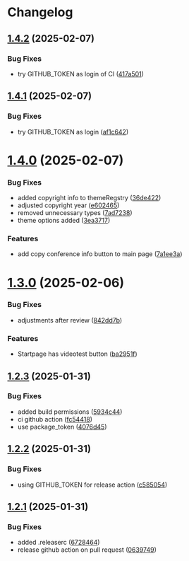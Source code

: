 # Changelog

## [1.4.2](https://github.com/nordeck/ovc-frontend/compare/v1.4.1...v1.4.2) (2025-02-07)


### Bug Fixes

* try GITHUB_TOKEN as login of CI ([417a501](https://github.com/nordeck/ovc-frontend/commit/417a5015e7362eb2b6ceb6a1f0135d1173bfcc2e))

## [1.4.1](https://github.com/nordeck/ovc-frontend/compare/v1.4.0...v1.4.1) (2025-02-07)


### Bug Fixes

* try GITHUB_TOKEN as login ([af1c642](https://github.com/nordeck/ovc-frontend/commit/af1c6422f7cbdaf639465a59ebdd6e84cceaeeb9))

# [1.4.0](https://github.com/nordeck/ovc-frontend/compare/v1.3.0...v1.4.0) (2025-02-07)


### Bug Fixes

* added copyright info to themeRegstry ([36de422](https://github.com/nordeck/ovc-frontend/commit/36de4222606d66eb7af2fe52d22fdc360bb42e02))
* adjusted copyright year ([e602465](https://github.com/nordeck/ovc-frontend/commit/e60246545114abc3c88b50b9b02cc8f8ed0dd511))
* removed unnecessary types ([7ad7238](https://github.com/nordeck/ovc-frontend/commit/7ad72380b7e2e933e881715d05f0020b4dc63ab1))
* theme options added ([3ea3717](https://github.com/nordeck/ovc-frontend/commit/3ea3717c3e7f10fc4b593d173817c393ab9f8527))


### Features

* add copy conference info button to main page ([7a1ee3a](https://github.com/nordeck/ovc-frontend/commit/7a1ee3a3a855e9ce453804b3a0ca33512257dfe1))

# [1.3.0](https://github.com/nordeck/ovc-frontend/compare/v1.2.3...v1.3.0) (2025-02-06)


### Bug Fixes

* adjustments after review ([842dd7b](https://github.com/nordeck/ovc-frontend/commit/842dd7b40565aaaf83c441e8ad94896d48a49588))


### Features

* Startpage has videotest button ([ba2951f](https://github.com/nordeck/ovc-frontend/commit/ba2951faff75160ffb55afdca208ac756db41047))

## [1.2.3](https://github.com/nordeck/ovc-frontend/compare/v1.2.2...v1.2.3) (2025-01-31)


### Bug Fixes

* added  build permissions ([5934c44](https://github.com/nordeck/ovc-frontend/commit/5934c44776750034d00584632d9aec74aebd1b41))
* ci github action ([fc54418](https://github.com/nordeck/ovc-frontend/commit/fc544185721d2ab4dc0be661489c283ac32c3ed6))
* use package_token ([4076d45](https://github.com/nordeck/ovc-frontend/commit/4076d45d9de706ef9866fb5f411fdf4c07e58d09))

## [1.2.2](https://github.com/nordeck/ovc-frontend/compare/v1.2.1...v1.2.2) (2025-01-31)


### Bug Fixes

* using GITHUB_TOKEN for release action ([c585054](https://github.com/nordeck/ovc-frontend/commit/c585054fb421f97c81a956c38246a054e07c505c))

## [1.2.1](https://github.com/nordeck/ovc-frontend/compare/v1.2.0...v1.2.1) (2025-01-31)


### Bug Fixes

* added .releaserc ([6728464](https://github.com/nordeck/ovc-frontend/commit/6728464556f6da6138f4ce98fe2d4ee29fec4649))
* release github action on pull request ([0639749](https://github.com/nordeck/ovc-frontend/commit/0639749634ea445730c02864a5d49fa9a5c6c140))
